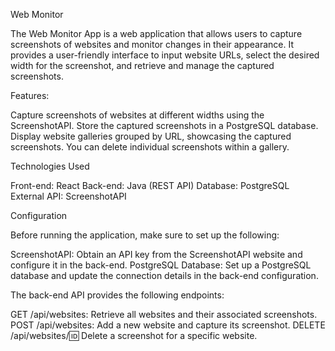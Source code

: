 Web Monitor

The Web Monitor App is a web application that allows users to capture screenshots of websites and monitor changes in their appearance. 
It provides a user-friendly interface to input website URLs, select the desired width for the screenshot, and retrieve and manage the captured screenshots.

Features:

Capture screenshots of websites at different widths using the ScreenshotAPI.
Store the captured screenshots in a PostgreSQL database.
Display website galleries grouped by URL, showcasing the captured screenshots.
You can delete individual screenshots within a gallery.

Technologies Used

Front-end: React
Back-end: Java (REST API)
Database: PostgreSQL
External API: ScreenshotAPI

Configuration

Before running the application, make sure to set up the following:

ScreenshotAPI: Obtain an API key from the ScreenshotAPI website and configure it in the back-end.
PostgreSQL Database: Set up a PostgreSQL database and update the connection details in the back-end configuration.

The back-end API provides the following endpoints:

GET /api/websites: Retrieve all websites and their associated screenshots.
POST /api/websites: Add a new website and capture its screenshot.
DELETE /api/websites/:id: Delete a screenshot for a specific website.
